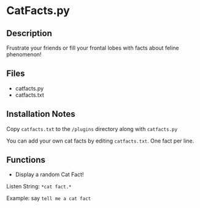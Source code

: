 CatFacts.py
===========

Description
-----------
Frustrate your friends or fill your frontal lobes with facts about feline phenomenon!

Files
-----
* catfacts.py
* catfacts.txt

Installation Notes
------------------
Copy `catfacts.txt` to the `/plugins` directory along with `catfacts.py`

You can add your own cat facts by editing `catfacts.txt`. One fact per line.

Functions
---------
* Display a random Cat Fact!

Listen String: `*cat fact.*`

Example:  say `tell me a cat fact`
